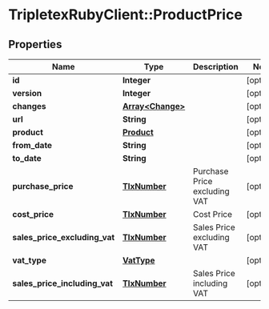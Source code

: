 # TripletexRubyClient::ProductPrice

## Properties
Name | Type | Description | Notes
------------ | ------------- | ------------- | -------------
**id** | **Integer** |  | [optional] 
**version** | **Integer** |  | [optional] 
**changes** | [**Array&lt;Change&gt;**](Change.md) |  | [optional] 
**url** | **String** |  | [optional] 
**product** | [**Product**](Product.md) |  | [optional] 
**from_date** | **String** |  | [optional] 
**to_date** | **String** |  | [optional] 
**purchase_price** | [**TlxNumber**](TlxNumber.md) | Purchase Price excluding VAT | [optional] 
**cost_price** | [**TlxNumber**](TlxNumber.md) | Cost Price | [optional] 
**sales_price_excluding_vat** | [**TlxNumber**](TlxNumber.md) | Sales Price excluding VAT | [optional] 
**vat_type** | [**VatType**](VatType.md) |  | [optional] 
**sales_price_including_vat** | [**TlxNumber**](TlxNumber.md) | Sales Price including VAT | [optional] 


